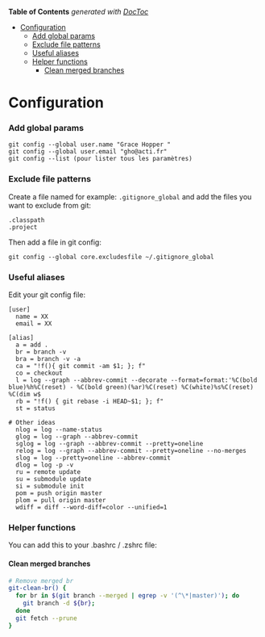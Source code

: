 <!-- START doctoc generated TOC please keep comment here to allow auto update -->
<!-- DON'T EDIT THIS SECTION, INSTEAD RE-RUN doctoc TO UPDATE -->
**Table of Contents**  *generated with [DocToc](https://github.com/thlorenz/doctoc)*

- [Configuration](#configuration)
    - [Add global params](#add-global-params)
    - [Exclude file patterns](#exclude-file-patterns)
    - [Useful aliases](#useful-aliases)
    - [Helper functions](#helper-functions)
      - [Clean merged branches](#clean-merged-branches)

<!-- END doctoc generated TOC please keep comment here to allow auto update -->

Configuration
======

### Add global params

```
git config --global user.name "Grace Hopper "
git config --global user.email "gho@acti.fr"
git config --list (pour lister tous les paramètres)
```

### Exclude file patterns

Create a file named for example: `.gitignore_global` and add the files you want to exclude from git:
```
.classpath
.project 
```

Then add a file in git config:
```
git config --global core.excludesfile ~/.gitignore_global
```

### Useful aliases

Edit your git config file:
```
[user]
  name = XX
  email = XX
  
[alias]
  a = add .
  br = branch -v
  bra = branch -v -a
  ca = "!f(){ git commit -am $1; }; f"
  co = checkout
  l = log --graph --abbrev-commit --decorate --format=format:'%C(bold blue)%h%C(reset) - %C(bold green)(%ar)%C(reset) %C(white)%s%C(reset) %C(dim w$
  rb = "!f() { git rebase -i HEAD~$1; }; f"
  st = status
  
# Other ideas
  nlog = log --name-status
  glog = log --graph --abbrev-commit
  sglog = log --graph --abbrev-commit --pretty=oneline
  relog = log --graph --abbrev-commit --pretty=oneline --no-merges
  slog = log --pretty=oneline --abbrev-commit
  dlog = log -p -v
  ru = remote update
  su = submodule update
  si = submodule init  
  pom = push origin master
  plom = pull origin master  
  wdiff = diff --word-diff=color --unified=1
```

### Helper functions

You can add this to your .bashrc / .zshrc file:

#### Clean merged branches

```bash
# Remove merged br
git-clean-br() {
  for br in $(git branch --merged | egrep -v '(^\*|master)'); do
    git branch -d ${br};
  done
  git fetch --prune
}
```